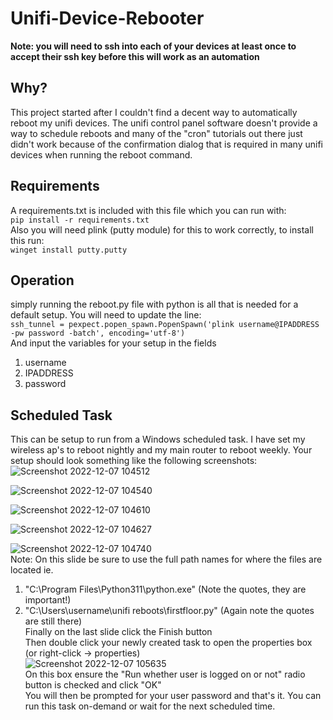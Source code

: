 # Unifi-Device-Rebooter
**Note: you will need to ssh into each of your devices at least once to accept their ssh key before this will work as an automation**

## Why?
This project started after I couldn't find a decent way to automatically reboot my unifi devices.  The unifi control panel software doesn't provide a way to schedule reboots and many of the "cron" tutorials out there just didn't work because of the confirmation dialog that is required in many unifi devices when running the reboot command.

## Requirements
A requirements.txt is included with this file which you can run with:  
`pip install -r requirements.txt`  
Also you will need plink (putty module) for this to work correctly, to install this run:  
`winget install putty.putty`

## Operation
simply running the reboot.py file with python is all that is needed for a default setup.  You will need to update the line:  
`ssh_tunnel = pexpect.popen_spawn.PopenSpawn('plink username@IPADDRESS -pw password -batch', encoding='utf-8')`  
And input the variables for your setup in the fields  
1. username
2. IPADDRESS
3. password

## Scheduled Task
This can be setup to run from a Windows scheduled task.  I have set my wireless ap's to reboot nightly and my main router to reboot weekly.  Your setup should look something like the following screenshots:  
![Screenshot 2022-12-07 104512](https://user-images.githubusercontent.com/42878642/206225946-2e55be1f-2273-458c-b7f9-8007e7356d50.png)

![Screenshot 2022-12-07 104540](https://user-images.githubusercontent.com/42878642/206226013-a7b99dba-0eb3-4bb3-bfeb-c6065a2ca133.png)

![Screenshot 2022-12-07 104610](https://user-images.githubusercontent.com/42878642/206226066-02692912-3dea-49c5-af8d-7ae9e5a30c3b.png)

![Screenshot 2022-12-07 104627](https://user-images.githubusercontent.com/42878642/206226082-baf31ef3-ff15-49f9-9c88-0414a064ade7.png)

![Screenshot 2022-12-07 104740](https://user-images.githubusercontent.com/42878642/206226095-9d63f576-cb9b-478f-8183-57f951b9a9ba.png)  
Note: On this slide be sure to use the full path names for where the files are located ie.  
1. "C:\Program Files\Python311\python.exe" (Note the quotes, they are important!)
2. "C:\Users\username\unifi reboots\firstfloor.py" (Again note the quotes are still there)  
Finally on the last slide click the Finish button  
Then double click your newly created task to open the properties box (or right-click -> properties)  
![Screenshot 2022-12-07 105635](https://user-images.githubusercontent.com/42878642/206227530-79ad0b81-6327-4b98-9a22-f1f27048a7d6.png)  
On this box ensure the "Run whether user is logged on or not" radio button is checked and click "OK"  
You will then be prompted for your user password and that's it.  You can run this task on-demand or wait for the next scheduled time.
